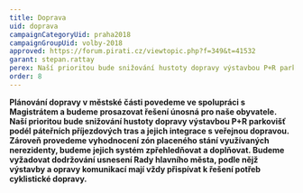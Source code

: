 ```yaml
---
title: Doprava
uid: doprava
campaignCategoryUid: praha2018
campaignGroupUid: volby-2018
approved: https://forum.pirati.cz/viewtopic.php?f=349&t=41532
garant: stepan.rattay
perex: Naší prioritou bude snižování hustoty dopravy výstavbou P+R parkovišť podél páteřních příjezdových tras a jejich integrace s veřejnou dopravou. Zároveň provedeme vyhodnocení zón placeného stání využívaných nerezidenty, budeme jejich systém zpřehledňovat a doplňovat.
order: 8
---
```


**Plánování dopravy v městské části povedeme ve spolupráci s Magistrátem a budeme prosazovat řešení únosná pro naše obyvatele. Naší prioritou bude snižování hustoty dopravy výstavbou P+R parkovišť podél páteřních příjezdových tras a jejich integrace s veřejnou dopravou. Zároveň provedeme vyhodnocení zón placeného stání využívaných nerezidenty, budeme jejich systém zpřehledňovat a doplňovat. Budeme vyžadovat dodržování usnesení Rady hlavního města, podle nějž výstavby a opravy komunikací mají vždy přispívat k řešení potřeb cyklistické dopravy.**
